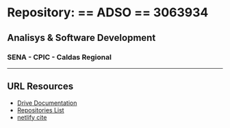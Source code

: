# Repository: == ADSO == 3063934
## Analisys &amp; Software Development
### SENA - CPIC - Caldas Regional
---
## URL Resources
- [Drive Documentation](https://drive.google.com/drive/folders/1cUEOsM44rpspMfyWvY_YlnXlIm9uffej?usp=share_link)
- [Repositories List](https://docs.google.com/spreadsheets/d/1M3B-qwrJN2wbeZmIBoA3r0hnP8yy4CKf2euV1oF61os/edit?usp=sharing)
- [netlify cite](https://fernanleandroadso.netlify.app/)
